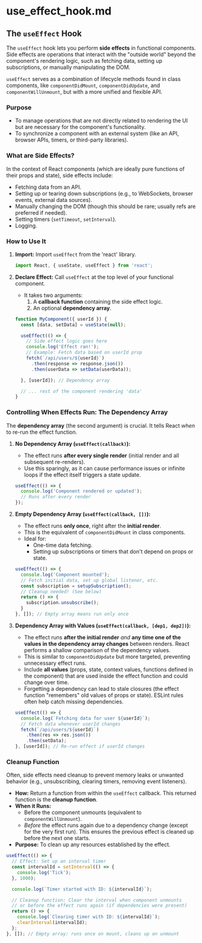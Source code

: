 # use_effect_hook.md

## The `useEffect` Hook

The `useEffect` hook lets you perform **side effects** in functional components. Side effects are operations that interact with the "outside world" beyond the component's rendering logic, such as fetching data, setting up subscriptions, or manually manipulating the DOM.

`useEffect` serves as a combination of lifecycle methods found in class components, like `componentDidMount`, `componentDidUpdate`, and `componentWillUnmount`, but with a more unified and flexible API.

### Purpose

*   To manage operations that are not directly related to rendering the UI but are necessary for the component's functionality.
*   To synchronize a component with an external system (like an API, browser APIs, timers, or third-party libraries).

### What are Side Effects?

In the context of React components (which are ideally pure functions of their props and state), side effects include:

*   Fetching data from an API.
*   Setting up or tearing down subscriptions (e.g., to WebSockets, browser events, external data sources).
*   Manually changing the DOM (though this should be rare; usually refs are preferred if needed).
*   Setting timers (`setTimeout`, `setInterval`).
*   Logging.

### How to Use It

1.  **Import:** Import `useEffect` from the 'react' library.
    ```javascript
    import React, { useState, useEffect } from 'react';
    ```
2.  **Declare Effect:** Call `useEffect` at the top level of your functional component.
    *   It takes two arguments:
        1.  A **callback function** containing the side effect logic.
        2.  An optional **dependency array**.

    ```jsx
    function MyComponent({ userId }) {
      const [data, setData] = useState(null);

      useEffect(() => {
        // Side effect logic goes here
        console.log('Effect ran!');
        // Example: Fetch data based on userId prop
        fetch(`/api/users/${userId}`)
          .then(response => response.json())
          .then(userData => setData(userData));

      }, [userId]); // Dependency array

      // ... rest of the component rendering 'data'
    }
    ```

### Controlling When Effects Run: The Dependency Array

The **dependency array** (the second argument) is crucial. It tells React *when* to re-run the effect function.

1.  **No Dependency Array (`useEffect(callback)`):**
    *   The effect runs **after every single render** (initial render and all subsequent re-renders).
    *   Use this sparingly, as it can cause performance issues or infinite loops if the effect itself triggers a state update.

    ```jsx
    useEffect(() => {
      console.log('Component rendered or updated');
      // Runs after every render
    });
    ```

2.  **Empty Dependency Array (`useEffect(callback, [])`):**
    *   The effect runs **only once**, right after the **initial render**.
    *   This is the equivalent of `componentDidMount` in class components.
    *   Ideal for:
        *   One-time data fetching.
        *   Setting up subscriptions or timers that don't depend on props or state.

    ```jsx
    useEffect(() => {
      console.log('Component mounted');
      // Fetch initial data, set up global listener, etc.
      const subscription = setupSubscription();
      // Cleanup needed! (See below)
      return () => {
        subscription.unsubscribe();
      }
    }, []); // Empty array means run only once
    ```

3.  **Dependency Array with Values (`useEffect(callback, [dep1, dep2])`):**
    *   The effect runs **after the initial render** *and* **any time one of the values in the dependency array changes** between renders. React performs a shallow comparison of the dependency values.
    *   This is similar to `componentDidUpdate` but more targeted, preventing unnecessary effect runs.
    *   Include **all values** (props, state, context values, functions defined in the component) that are used inside the effect function and could change over time.
    *   Forgetting a dependency can lead to stale closures (the effect function "remembers" old values of props or state). ESLint rules often help catch missing dependencies.

    ```jsx
    useEffect(() => {
      console.log(`Fetching data for user ${userId}`);
      // Fetch data whenever userId changes
      fetch(`/api/users/${userId}`)
        .then(res => res.json())
        .then(setData);
    }, [userId]); // Re-run effect if userId changes
    ```

### Cleanup Function

Often, side effects need cleanup to prevent memory leaks or unwanted behavior (e.g., unsubscribing, clearing timers, removing event listeners).

*   **How:** Return a function from within the `useEffect` callback. This returned function is the **cleanup function**.
*   **When it Runs:**
    *   Before the component unmounts (equivalent to `componentWillUnmount`).
    *   *Before* the effect runs again due to a dependency change (except for the very first run). This ensures the previous effect is cleaned up before the next one starts.
*   **Purpose:** To clean up any resources established by the effect.

```jsx
useEffect(() => {
  // Effect: Set up an interval timer
  const intervalId = setInterval(() => {
    console.log('Tick');
  }, 1000);

  console.log(`Timer started with ID: ${intervalId}`);

  // Cleanup function: Clear the interval when component unmounts
  // or before the effect runs again (if dependencies were present)
  return () => {
    console.log(`Clearing timer with ID: ${intervalId}`);
    clearInterval(intervalId);
  };
}, []); // Empty array: runs once on mount, cleans up on unmount
